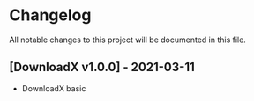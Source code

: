# Changelog
All notable changes to this project will be documented in this file.

## [DownloadX v1.0.0] - 2021-03-11
- DownloadX basic
